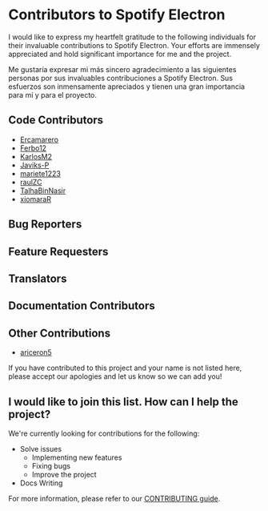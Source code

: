 # Contributors to Spotify Electron

I would like to express my heartfelt gratitude to the following individuals for their invaluable contributions to Spotify Electron. Your efforts are immensely appreciated and hold significant importance for me and the project.

Me gustaría expresar mi más sincero agradecimiento a las siguientes personas por sus invaluables contribuciones a Spotify Electron. Sus esfuerzos son inmensamente apreciados y tienen una gran importancia para mí y para el proyecto.

## Code Contributors

- [Ercamarero](https://github.com/Ercamarero)
- [Ferbo12](https://github.com/contributor1)
- [KarlosM2](https://github.com/KarlosM2)
- [Javiks-P](https://github.com/Javiks-P)
- [mariete1223](https://github.com/mariete1223)
- [raulZC ](https://github.com/raulZC)
- [TalhaBinNasir](https://github.com/TalhaBinNasir)
- [xiomaraR](https://github.com/xiomaraR)

## Bug Reporters


## Feature Requesters


## Translators


## Documentation Contributors


## Other Contributions

- [ariceron5](https://github.com/ariceron5)

If you have contributed to this project and your name is not listed here, please accept our apologies and let us know so we can add you!


## I would like to join this list. How can I help the project?


We're currently looking for contributions for the following:

* Solve issues
  * Implementing new features
  * Fixing bugs
  * Improve the project
* Docs Writing

For more information, please refer to our [CONTRIBUTING guide](CONTRIBUTING.md).

